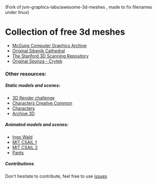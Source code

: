 (Fork of jvm-graphics-labs/awesome-3d-meshes , made to fix filenames under linux)


# Collection of free 3d meshes

- [McGuire Computer Graphics Archive](https://github.com/java-opengl-labs/awesome-3d-meshes/tree/master/McGuire)
- [Original Sibenik Cathedral](https://github.com/java-opengl-labs/awesome-3d-meshes/tree/master/Sibenik%20cathedral%20-%20Marko%20Dabrovic)
- [The Stanford 3D Scanning Repository](https://github.com/java-opengl-labs/awesome-3d-meshes/tree/master/Stanford%203D%20Scanning%20Repository)
- [Original Sponza - Crytek](https://github.com/java-opengl-labs/awesome-3d-meshes/tree/master/sponza%20-%20CryTek)



### Other resources:

##### Static models and scenes:

- [3D Render challenge](http://www.3drender.com/challenges/)
- [Characters Creative Common](http://artist-3d.com/)
- [Characters](http://www.3dvalley.com/3d-models/characters)
- [Archive 3D](http://archive3d.net/)

##### Animated models and scenes:

- [Ingo Wald](http://www.sci.utah.edu/~wald/animrep/)
- [MIT CSAIL 1](http://people.csail.mit.edu/drdaniel/mesh_animation/index.html)
- [MIT CSAIL 2](http://people.csail.mit.edu/drdaniel/dynamic_shape/index.html)
- [Pants](http://www.ryanmwhite.com/research/cloth_cap.html)


##### Contributions

Don't hesitate to contribute, feel free to use [issues](https://github.com/aodq/awesome-3d-meshes/issues)
